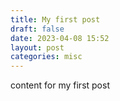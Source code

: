 ```yaml
---
title: My first post
draft: false
date: 2023-04-08 15:52
layout: post
categories: misc
---
```

c﻿ontent for my first post
